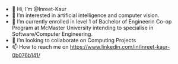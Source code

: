 - 👋 Hi, I’m @Inreet-Kaur
- 👀 I’m interested in artificial intelligence and computer vision.
- 🌱 I’m currently enrolled in level 1 of Bachelor of Engineerin Co-op Program at McMaster University intending to specialise in Software/Computer Engineering.
- 💞️ I’m looking to collaborate on Computing Projects
- 📫 How to reach me on https://www.linkedin.com/in/inreet-kaur-0b076b141/

<!---
Inreet-Kaur/Inreet-Kaur is a ✨ special ✨ repository because its `README.md` (this file) appears on your GitHub profile.
You can click the Preview link to take a look at your changes.
--->
